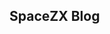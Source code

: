 <!--# Kiko-->
<!---->
<!--[Kiko](http://github.com/gfjaru/Kiko) is a theme for [Jekyll](http://jekyllrb.com), the static site generator. It's designed and developed by [@gfjaru](https://twitter.com/gfjaru).-->
<!---->
<!--[See it live](https://kiko.gfjaru.com/)-->
<!---->
<!--## To do lists-->
<!---->
<!--Next update is new theme based from Kiko.-->
<!---->
<!--## Get Started-->
<!---->
<!--1. Fork this repository-->
<!--2. Clone the repository to your computer.<br />`git clone https://github.com/YOURUSERNAME/Kiko`  -->
<!--3. Run it.<br />`jekyll serve`-->
<!--4. Go to http://127.0.0.1:4000.-->
<!---->
<!--## Make it yours-->
<!---->
<!--1. Change name and add/remove nav at `_config.yml`.-->
<!--2. Change `about.md`.-->
<!---->
<!--## License-->
<!---->
<!--This theme is released under MIT License.-->


## SpaceZX Blog